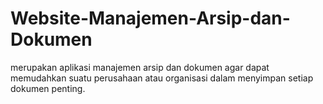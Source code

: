 # Website-Manajemen-Arsip-dan-Dokumen
merupakan aplikasi manajemen arsip dan dokumen agar dapat memudahkan suatu perusahaan atau organisasi dalam menyimpan setiap dokumen penting.
